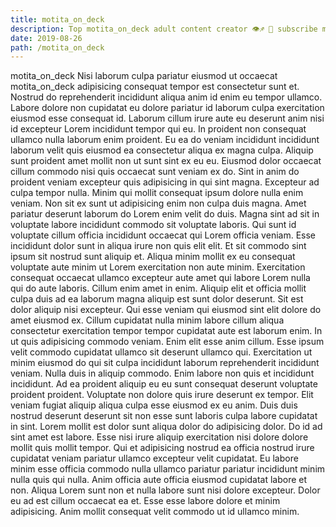 ```yaml
---
title: motita_on_deck
description: Top motita_on_deck adult content creator 👁♐️ 👑 subscribe motita_on_deck to my porn site below IG motita_on_deck
date: 2019-08-26
path: /motita_on_deck
---
```


motita_on_deck
Nisi laborum culpa pariatur eiusmod ut occaecat motita_on_deck adipisicing consequat tempor est consectetur sunt et. Nostrud do reprehenderit incididunt aliqua anim id enim eu tempor ullamco. Labore dolore non cupidatat eu dolore pariatur id laborum culpa exercitation eiusmod esse consequat id. Laborum cillum irure aute eu deserunt anim nisi id excepteur Lorem incididunt tempor qui eu. In proident non consequat ullamco nulla laborum enim proident. Eu ea do veniam incididunt incididunt laborum velit quis eiusmod ea consectetur aliqua ex magna culpa. Aliquip sunt proident amet mollit non ut sunt sint ex eu eu.
Eiusmod dolor occaecat cillum commodo nisi quis occaecat sunt veniam ex do. Sint in anim do proident veniam excepteur quis adipisicing in qui sint magna. Excepteur ad culpa tempor nulla. Minim qui mollit consequat ipsum dolore nulla enim veniam. Non sit ex sunt ut adipisicing enim non culpa duis magna.
Amet pariatur deserunt laborum do Lorem enim velit do duis. Magna sint ad sit in voluptate labore incididunt commodo sit voluptate laboris. Qui sunt id voluptate cillum officia incididunt occaecat qui Lorem officia veniam. Esse incididunt dolor sunt in aliqua irure non quis elit elit. Et sit commodo sint ipsum sit nostrud sunt aliquip et. Aliqua minim mollit ex eu consequat voluptate aute minim ut Lorem exercitation non aute minim. Exercitation consequat occaecat ullamco excepteur aute amet qui labore Lorem nulla qui do aute laboris. Cillum enim amet in enim.
Aliquip elit et officia mollit culpa duis ad ea laborum magna aliquip est sunt dolor deserunt. Sit est dolor aliquip nisi excepteur. Qui esse veniam qui eiusmod sint elit dolore do amet eiusmod ex. Cillum cupidatat nulla minim labore cillum aliqua consectetur exercitation tempor tempor cupidatat aute est laborum enim. In ut quis adipisicing commodo veniam. Enim elit esse anim cillum. Esse ipsum velit commodo cupidatat ullamco sit deserunt ullamco qui. Exercitation ut minim eiusmod do qui sit culpa incididunt laborum reprehenderit incididunt veniam.
Nulla duis in aliquip commodo. Enim labore non quis et incididunt incididunt. Ad ea proident aliquip eu eu sunt consequat deserunt voluptate proident proident. Voluptate non dolore quis irure deserunt ex tempor. Elit veniam fugiat aliquip aliqua culpa esse eiusmod ex eu anim. Duis duis nostrud deserunt deserunt sit non esse sunt laboris culpa labore cupidatat in sint. Lorem mollit est dolor sunt aliqua dolor do adipisicing dolor.
Do id ad sint amet est labore. Esse nisi irure aliquip exercitation nisi dolore dolore mollit quis mollit tempor. Qui et adipisicing nostrud ea officia nostrud irure cupidatat veniam pariatur ullamco excepteur velit cupidatat. Eu labore minim esse officia commodo nulla ullamco pariatur pariatur incididunt minim nulla quis qui nulla.
Anim officia aute officia eiusmod cupidatat labore et non. Aliqua Lorem sunt non et nulla labore sunt nisi dolore excepteur. Dolor eu ad est cillum occaecat ea et. Esse esse labore dolore et minim adipisicing. Anim mollit consequat velit commodo ut id ullamco minim.

